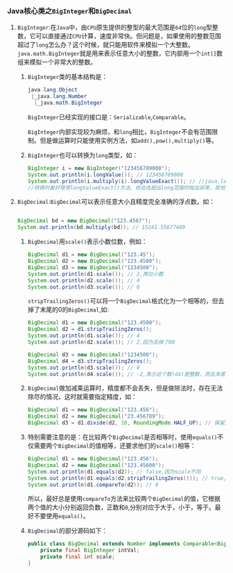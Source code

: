 ### Java核心类之`BigInteger`和`BigDecimal`  ###

1. `BigInteger`:在`Java`中，由`CPU`原生提供的整型的最大范围是`64`位的`long`型整数，它可以直接通过`CPU`计算，速度非常快。但问题是，如果使用的整数范围超过了`long`怎么办？这个时候，就只能用软件来模拟一个大整数。`java.math.BigInteger`就是用来表示任意大小的整数，它内部用一个`int[]`数组来模拟一个非常大的整数。

   1. `BigInteger`类的基本结构是：

      ```java
      java.lang.Object
       |_java.lang.Number
        |_java.math.BigInteger
      ```

      `BigInteger`已经实现的接口是：`Serializable`,`Comparable`。

      `BigInteger`内部实现较为麻烦，和`long`相比，`BigInteger`不会有范围限制。但是做运算时只能使用实例方法，如`add(),pow(),multiply()`等。

    2. `BigInteger`也可以转换为`long`类型，如：

       ```java
       BigInteger i = new BigInteger("123456789000");
       System.out.println(i.longValue()); // 123456789000
       System.out.println(i.multiply(i).longValueExact()); // //java.lang.ArithmeticException: BigInteger out of long range
       //转换时最好使用longValueExact()方法，他会在超出long范围时抛出异常，其他类型也是一样，如int,最好使用intValueExact().
       ```

2. `BigDecimal`:`BigDecimal`可以表示任意大小且精度完全准确的浮点数。如：

   ```java
   
   BigDecimal bd = new BigDecimal("123.4567");
   System.out.println(bd.multiply(bd)); // 15241.55677489
   ```

   1. `BigDecimal`用`scale()`表示小数位数，例如：

      ```java
      BigDecimal d1 = new BigDecimal("123.45");
      BigDecimal d2 = new BigDecimal("123.4500");
      BigDecimal d3 = new BigDecimal("1234500");
      System.out.println(d1.scale()); // 2,两位小数
      System.out.println(d2.scale()); // 4
      System.out.println(d3.scale()); // 0
      ```

      `stripTrailingZeros()`可以将一个`BigDecimal`格式化为一个相等的，但去掉了末尾的0的`BigDecimal`,如:

      ```java
      BigDecimal d1 = new BigDecimal("123.4500");
      BigDecimal d2 = d1.stripTrailingZeros();
      System.out.println(d1.scale()); // 4
      System.out.println(d2.scale()); // 2,因为去掉了00
      
      BigDecimal d3 = new BigDecimal("1234500");
      BigDecimal d4 = d3.stripTrailingZeros();
      System.out.println(d3.scale()); // 0
      System.out.println(d4.scale()); // -2,表示这个数(d4)是整数，而且末尾有2个0
      ```

   2. `BigDecimal`做加减乘运算时，精度都不会丢失，但是做除法时，存在无法除尽的情况，这时就需要指定精度，如：

      ```java
      BigDecimal d1 = new BigDecimal("123.456");
      BigDecimal d2 = new BigDecimal("23.456789");
      BigDecimal d3 = d1.divide(d2, 10, RoundingMode.HALF_UP); // 保留10位小数并四舍五入(RoundingMode.HALF_UP),
      ```

   3. 特别需要注意的是：在比较两个`BigDecimal`是否相等时，使用`equals()`不仅需要两个`BigDecimal`的值相等，还要求他们的`scale()`相等：

      ```java
      BigDecimal d1 = new BigDecimal("123.456");
      BigDecimal d2 = new BigDecimal("123.45600");
      System.out.println(d1.equals(d2)); // false,因为scale不同
      System.out.println(d1.equals(d2.stripTrailingZeros())); // true,因为d2去除尾部0后scale变为2
      System.out.println(d1.compareTo(d2)); // 0
      ```

      所以，最好总是使用`compareTo`方法来比较两个`BigDecimal`的值，它根据两个值的大小分别返回负数，正数和`0`,分别对应于大于，小于，等于。最好不要使用`equals()`。

   4. `BigDecimal`的部分源码如下：

      ```java
      public class BigDecimal extends Number implements Comparable<BigDecimal> {
          private final BigInteger intVal;
          private final int scale;
      }
      ```

      



